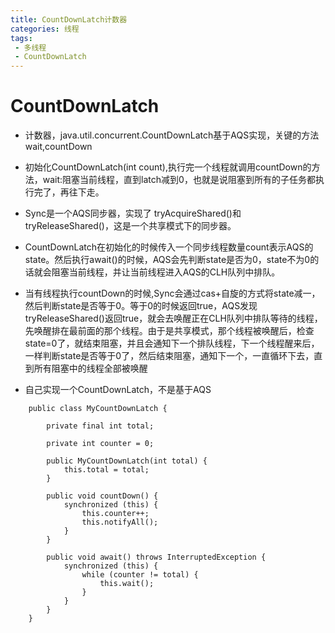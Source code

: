 ```yaml
---
title: CountDownLatch计数器
categories: 线程
tags: 
 - 多线程
 - CountDownLatch
---
```


# CountDownLatch  

* 计数器，java.util.concurrent.CountDownLatch基于AQS实现，关键的方法wait,countDown  
* 初始化CountDownLatch(int count),执行完一个线程就调用countDown的方法，wait:阻塞当前线程，直到latch减到0，也就是说阻塞到所有的子任务都执行完了，再往下走。
* Sync是一个AQS同步器，实现了 tryAcquireShared()和tryReleaseShared()，这是一个共享模式下的同步器。
* CountDownLatch在初始化的时候传入一个同步线程数量count表示AQS的state。然后执行await()的时候，AQS会先判断state是否为0，state不为0的话就会阻塞当前线程，并让当前线程进入AQS的CLH队列中排队。
* 当有线程执行countDown的时候,Sync会通过cas+自旋的方式将state减一，然后判断state是否等于0。等于0的时候返回true，AQS发现tryReleaseShared()返回true，就会去唤醒正在CLH队列中排队等待的线程，先唤醒排在最前面的那个线程。由于是共享模式，那个线程被唤醒后，检查state=0了，就结束阻塞，并且会通知下一个排队线程，下一个线程醒来后，一样判断state是否等于0了，然后结束阻塞，通知下一个，一直循环下去，直到所有阻塞中的线程全部被唤醒

* 自己实现一个CountDownLatch，不是基于AQS  
  
```
    public class MyCountDownLatch {

        private final int total;

        private int counter = 0;

        public MyCountDownLatch(int total) {
            this.total = total;
        }

        public void countDown() {
            synchronized (this) {
                this.counter++;
                this.notifyAll();
            }
        }

        public void await() throws InterruptedException {
            synchronized (this) {
                while (counter != total) {
                    this.wait();
                }
            }
        }
    }

```